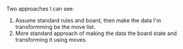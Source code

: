 Two approaches I can see:

1. Assume standard rules and board, then make the data I'm transformming be the move list.
2. More standard approach of making the data the board state and transforming it using moves.
